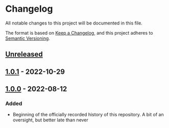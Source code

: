 # Changelog

All notable changes to this project will be documented in this file.

The format is based on [Keep a Changelog](https://keepachangelog.com/en/1.0.0/),
and this project adheres to [Semantic Versioning](https://semver.org/spec/v2.0.0.html).

<!--
Types of Changes:
 - `Added` for new features.
 - `Changed` for changes in existing functionality.
 - `Deprecated` for soon-to-be removed features.
 - `Removed` for now removed features.
 - `Fixed` for any bug fixes.
 - `Security` in case of vulnerabilities.
-->

## [Unreleased]

## [1.0.1] - 2022-10-29

## [1.0.0] - 2022-08-12

### Added

-   Beginning of the officially recorded history of this repository. A bit of an oversight, but better late than never

[Unreleased]: https://github.com/KnightHacks/knighthacks_events/compare/1.0.1...HEAD

[1.0.1]: https://github.com/KnightHacks/knighthacks_events/compare/1.0.0...1.0.1

[1.0.0]: https://github.com/KnightHacks/knighthacks_events/compare/eabeb9e349aa2171fbbeef76e1a8911514c6ef62...1.0.0
